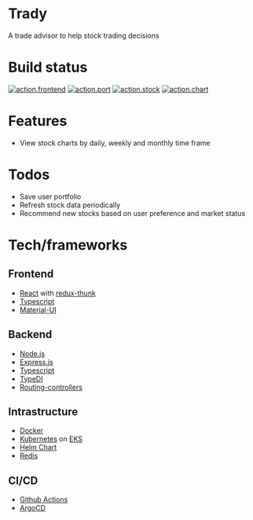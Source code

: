 # Trady

A trade advisor to help stock trading decisions

# Build status

[![action.frontend](https://github.com/Innfi/trady/actions/workflows/action.frontend.yaml/badge.svg)](https://github.com/Innfi/trady/actions/workflows/action.frontend.yaml)
[![action.port](https://github.com/Innfi/trady/actions/workflows/action.port.yaml/badge.svg)](https://github.com/Innfi/trady/actions/workflows/action.port.yaml)
[![action.stock](https://github.com/Innfi/trady/actions/workflows/action.stock.yaml/badge.svg)](https://github.com/Innfi/trady/actions/workflows/action.stock.yaml)
[![action.chart](https://github.com/Innfi/trady/actions/workflows/action.chart.yaml/badge.svg)](https://github.com/Innfi/trady/actions/workflows/action.chart.yaml)

# Features

- View stock charts by daily, weekly and monthly time frame

# Todos

- Save user portfolio 
- Refresh stock data periodically
- Recommend new stocks based on user preference and market status

# Tech/frameworks

## Frontend

- [React](https://reactjs.org/) with [redux-thunk](https://github.com/reduxjs/redux-thunk)
- [Typescript](https://www.typescriptlang.org/)
- [Material-UI](https://mui.com/)

## Backend

- [Node.js](https://nodejs.org/ko/)
- [Express.js](https://expressjs.com/)
- [Typescript](https://www.typescriptlang.org/)
- [TypeDI](https://github.com/typestack/typedi)
- [Routing-controllers](https://github.com/typestack/routing-controllers)

## Intrastructure
- [Docker](https://www.docker.com/)
- [Kubernetes](https://kubernetes.io/ko/) on [EKS](https://aws.amazon.com/ko/eks/)
- [Helm Chart](https://helm.sh/)
- [Redis](https://redis.io/)

## CI/CD

- [Github Actions](https://github.com/features/actions)
- [ArgoCD](https://argo-cd.readthedocs.io/)

